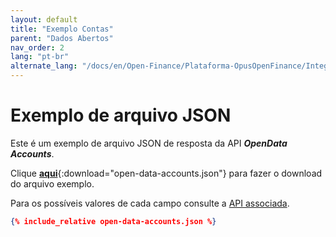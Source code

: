 ```yaml
---
layout: default
title: "Exemplo Contas"
parent: "Dados Abertos"
nav_order: 2
lang: "pt-br"
alternate_lang: "/docs/en/Open-Finance/Plataforma-OpusOpenFinance/Integração/apis-dados-abertos/DadosAbertos-Accounts/"
---
```


# Exemplo de arquivo JSON

Este é um exemplo de arquivo JSON de resposta da API ***OpenData Accounts***.

Clique [**aqui**](open-data-accounts.json){:download="open-data-accounts.json"} para fazer o download do arquivo exemplo.

Para os possíveis valores de cada campo consulte a [API associada][Link-API].

```json
{% include_relative open-data-accounts.json %}
```

[Link-API]: ../../../../swagger-ui/index.html?api=open-data-accounts
